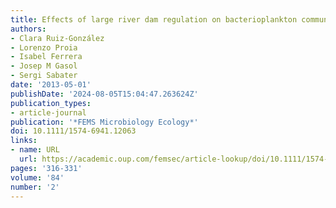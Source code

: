 ```yaml
---
title: Effects of large river dam regulation on bacterioplankton community structure
authors:
- Clara Ruiz-González
- Lorenzo Proia
- Isabel Ferrera
- Josep M Gasol
- Sergi Sabater
date: '2013-05-01'
publishDate: '2024-08-05T15:04:47.263624Z'
publication_types:
- article-journal
publication: '*FEMS Microbiology Ecology*'
doi: 10.1111/1574-6941.12063
links:
- name: URL
  url: https://academic.oup.com/femsec/article-lookup/doi/10.1111/1574-6941.12063
pages: '316-331'
volume: '84'
number: '2'
---
```

